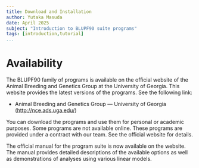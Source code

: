 ```yaml
---
title: Download and Installation
author: Yutaka Masuda
date: April 2025
subject: "Introduction to BLUPF90 suite programs"
tags: [introduction,tutorial]
...
```


Availability
============

The BLUPF90 family of programs is available on the official website of the Animal Breeding and Genetics Group at the University of Georgia. This website provides the latest versions of the programs. See the following link:

- Animal Breeding and Genetics Group — University of Georgia (<http://nce.ads.uga.edu/>)

You can download the programs and use them for personal or academic purposes. Some programs are not available online. These programs are provided under a contract with our team. See the official website for details.

The official manual for the program suite is now available on the website. The manual provides detailed descriptions of the available options as well as demonstrations of analyses using various linear models.
